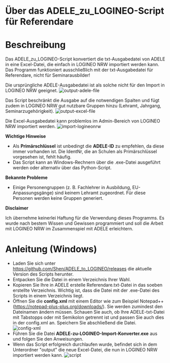 # Über das ADELE_zu_LOGINEO-Script für Referendare

# Beschreibung
Das ADELE_zu_LOGINEO-Script konvertiert die txt-Ausgabedatei von ADELE in eine Excel-Datei, die einfach in LOGINEO NRW importiert werden kann.
Das Programm funktioniert ausschließlich mit der txt-Ausgabedatei für Referendare, nicht für Seminarausbilder!

Die ursprüngliche ADELE-Ausgabedatei ist als solche nicht für den Import in LOGINEO NRW geeignet.
![output-adele-file](https://user-images.githubusercontent.com/81589/197849771-cebcfba8-eaf7-47fe-856d-1d906b2e6a10.png)

Das Script beschränkt die Ausgabe auf die notwendigen Spalten und fügt zudem in LOGINEO NRW gut nutzbare Gruppen hinzu (Lehramt, Jahrgang, Seminarzugehörigkeit).
![output-excel-file](https://user-images.githubusercontent.com/81589/197849774-66da92f6-8955-4013-8eba-be15e6838ac3.png)

Die Excel-Ausgabedatei kann problemlos im Admin-Bereich von LOGINEO NRW importiert werden.
![import-logineonrw](https://user-images.githubusercontent.com/81589/197849765-faecbafe-717a-494c-9d84-67bc4b28852d.png)


__Wichtige Hinweise__
* Als __Primärschlüssel__ ist unbedingt die __ADELE-ID__ zu empfehlen, da diese immer vorhanden ist. Die IdentNr, die an Schulen als Primärschlüssel vorgesehen ist, fehlt häufig.
* Das Script kann an Windows-Rechnern über die .exe-Datei ausgeführt werden oder alternativ über das Python-Script.

__Bekannte Probleme__
* Einige Personengruppen (z. B. Fachlehrer in Ausbildung, EU-Anpassungsgänge) sind keinem Lehramt zugeordnet. Für diese Personen werden keine Gruppen generiert.

__Disclaimer__

Ich übernehme keinerlei Haftung für die Verwendung dieses Programms. Es wurde nach bestem Wissen und Gewissen programmiert und soll die Arbeit mit LOGINEO NRW im Zusammenspiel mit ADELE erleichtern.

# Anleitung (Windows)
* Laden Sie sich unter https://github.com/Shen/ADELE_to_LOGINEO/releases die aktuelle Version des Scripts herunter.
* Entpacken Sie die Datei in einem Verzeichnis Ihrer Wahl.
* Kopieren Sie Ihre in ADELE erstelle Referendare.txt-Datei in das soeben erstellte Verzeichnis. Wichtig ist, dass die Datei mit der .exe-Datei des Scripts in einem Verzeichnis liegt.
* Öffnen Sie die __config.xml__ mit einem Editor wie zum Beispiel Notepad++ (https://notepad-plus-plus.org/downloads/). Sie werden zumindest den Dateinamen ändern müssen. Schauen Sie auch, ob Ihre ADELE-txt-Datei mit Tabstopps oder mit Semikolon getrennt ist und passen Sie auch dies in der config.xml an. Speichern Sie abschließend die Datei.
![config-xml](https://user-images.githubusercontent.com/81589/197859934-60643211-b4c7-4810-9564-56ddc364fd46.png)
* Führen Sie die Datei __ADELE-zu-LOGINEO-Import-Konverter.exe__ aus und folgen Sie den Anweisungen.
* Wenn das Script erfolgreich durchlaufen wurde, befindet sich in dem Unterordner "output" die neue Excel-Datei, die nun in LOGINEO NRW importiert werden kann.
![script](https://user-images.githubusercontent.com/81589/197861674-7375d4be-8045-4ea7-b0a9-6c8d4cc0c055.png)
